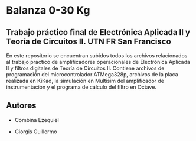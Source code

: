 # Balanza 0-30 Kg
## Trabajo práctico final de Electrónica Aplicada II y Teoría de Circuitos II. UTN FR San Francisco
En este repositorio se encuentran subidos todos los archivos relacionados al trabajo práctico de amplificadores operacionales de Electrónica Aplicada II y filtros digitales de Teoría de Circuitos II. Contiene archivos de programación del microcontrolador ATMega328p, archivos de la placa realizada en KiKad, la simulación en Multisim del amplificador de instrumentación y el programa de cálculo del filtro en Octave.
## Autores
- Combina Ezequiel
* Giorgis Guillermo 
